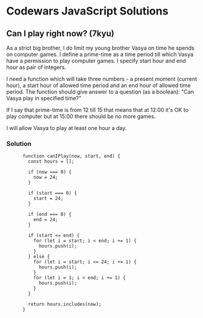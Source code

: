 # Codewars JavaScript Solutions

## Can I play right now? (7kyu)

As a strict big brother, I do limit my young brother Vasya on time he spends on computer games. I define a prime-time as a time period till which Vasya have a permission to play computer games. I specify start hour and end hour as pair of integers.

I need a function which will take three numbers - a present moment (current hour), a start hour of allowed time period and an end hour of allowed time period. The function should give answer to a question (as a boolean): "Can Vasya play in specified time?"

If I say that prime-time is from 12 till 15 that means that at 12:00 it's OK to play computer but at 15:00 there should be no more games.

I will allow Vasya to play at least one hour a day.

### Solution

```
      function canIPlay(now, start, end) {
        const hours = [];

        if (now === 0) {
          now = 24;
        }

        if (start === 0) {
          start = 24;
        }

        if (end === 0) {
          end = 24;
        }

        if (start <= end) {
          for (let i = start; i < end; i += 1) {
            hours.push(i);
          }
        } else {
          for (let i = start; i <= 24; i += 1) {
            hours.push(i);
          }
          for (let i = 1; i < end; i += 1) {
            hours.push(i);
          }
        }

        return hours.includes(now);
      }
```
